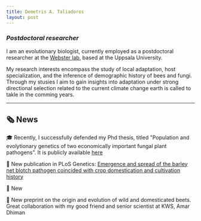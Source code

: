 ```yaml
---
title: Demetris A. Taliadoros
layout: post
---
```

### *Postdoctoral researcher*

I am an evolutionary biologist, currently employed as a postdoctoral researcher at the [Webster lab](https://www.websterlab.net), based at the Uppsala University.

My research interests encompass the study of local adaptation, host specialization, and the inference of demographic history of bees and fungi. Through my stusies I aim to gain insights into adaptation under strong directional selection related to the current climate change earth is called to takle in the comming years.


------------------------------------------------------------------------------------------------------

## &#128478; News

&#127891; Recently, I successfully defended my Phd thesis, titled "Population and evolytionary genetics of two economically important fungal plant pathogens". It is publicly available [here](https://pure.mpg.de/rest/items/item_3573746_1/component/file_3573747/content)

&#128214; New publication in PLoS Genetics: [Emergence and spread of the barley net blotch pathogen coincided with crop domestication and cultivation history](https://journals.plos.org/plosgenetics/article?id=10.1371/journal.pgen.1010884)

&#128209; New 

&#128209; New preprint on the origin and evolution of wild and domesticated beets. Great collaboration with my good friend and senior scientist at KWS, Amar Dhiman
